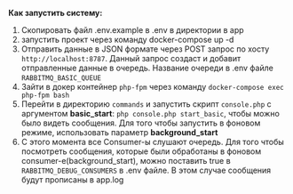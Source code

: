 **Как запустить систему:**

1) Скопировать файл .env.example в .env в директории в app
2) запустить проект через команду docker-compose up -d
3) Отправить данные в JSON формате через POST запрос по хосту `http://localhost:8787`. Данный запрос создаст 
   и добавит отправленные данные в очередь. Название очереди в .env файле `RABBITMQ_BASIC_QUEUE`
4) Зайти в докер контейнер `php-fpm` через команду `docker-compose exec php-fpm bash`
5) Перейти в директорию `commands` и запустить скрипт `console.php` с аргументом **basic_start**: 
   `php console.php start_basic`, чтобы можно было видеть сообщения. Для того чтобы запустить в фоновом режиме, использовать параметр
   **background_start**
6) С этого момента все Consumer-ы слушают очередь. Для того чтобы посмотреть сообщения, которые были обработаны в фоновом
   consumer-e(background_start), можно поставить true в `RABBITMQ_DEBUG_CONSUMERS` в .env файле. В этом случае сообщения будут
   прописаны в app.log